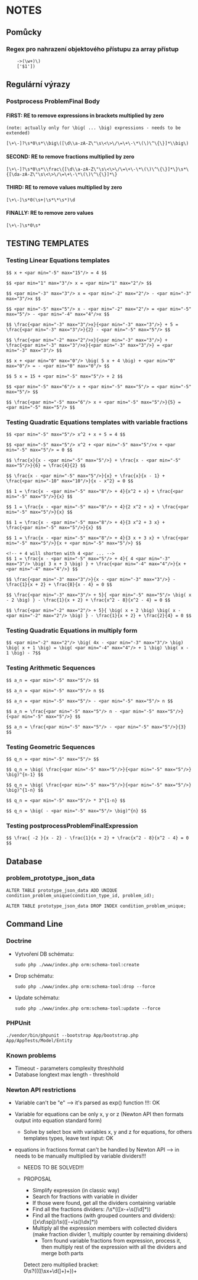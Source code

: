 # NOTES

## Pomůcky

### Regex pro nahrazení objektového přístupu za array přístup

        ->(\w+)\)
        ['$1'])

## Regulární výrazy

### Postprocess ProblemFinal Body

#### FIRST: RE to remove expressions in brackets multiplied by zero

    (note: actually only for \big( ... \big) expressions - needs to be extended)

    [\+\-]?\s*0\s*\\big\([\d\\a-zA-Z\"\s\<\>\/\=\+\-\*\(\)\^\{\}]*\\big\)

#### SECOND: RE to remove fractions multiplied by zero

    [\+\-]?\s*0\s*\\frac\{[\d\\a-zA-Z\"\s\<\>\/\=\+\-\*\(\)\^\{\}]*\}\s*\{[\da-zA-Z\"\s\<\>\/\=\+\-\*\(\)\^\{\}]*\}

#### THIRD: RE to remove values multiplied by zero

    [\+\-]\s*0(\s+|\s*\*\s*)\d

#### FINALLY: RE to remove zero values

    [\+\-]\s*0\s*
    
## TESTING TEMPLATES

### Testing Linear Equations templates

    $$ x + <par min="-5" max="15"/> = 4 $$
    
    $$ <par min="1" max="3"/> x = <par min="1" max="2"/> $$
    
    $$ <par min="-3" max="3"/> x = <par min="-2" max="2"/> - <par min="-3" max="3"/>x $$
    
    $$ <par min="-5" max="5"/> x - <par min="-2" max="2"/> = <par min="-5" max="5"/> - <par min="-4" max="4"/>x $$
    
    $$ \frac{<par min="-3" max="3"/>x}{<par min="-3" max="3"/>} + 5 = \frac{<par min="-3" max="3"/>}{2} - <par min="-5" max="5"/> $$
    
    $$ \frac{<par min="-2" max="2"/>x}{<par min="-3" max="3"/>} + \frac{<par min="-3" max="3"/>x}{<par min="-3" max="3"/>} = <par min="-3" max="3"/> $$
    
    $$ x + <par min="0" max="0"/> \big( 5 x + 4 \big) + <par min="0" max="0"/> = - <par min="0" max="0"/> $$
    
    $$ 5 x = 15 + <par min="-5" max="5"/> + 2 $$
    
    $$ <par min="-5" max="6"/> x + <par min="-5" max="5"/> = <par min="-5" max="5"/> $$
    
    $$ \frac{<par min="-5" max="6"/> x + <par min="-5" max="5"/>}{5} = <par min="-5" max="5"/> $$

### Testing Quadratic Equations templates with variable fractions

    $$ <par min="-5" max="5"/> x^2 + x + 5 = 4 $$
    
    $$ <par min="-5" max="5"/> x^2 + <par min="-5" max="5"/>x + <par min="-5" max="5"/> = 0 $$
    
    $$ \frac{x}{x - <par min="-5" max="5"/>} + \frac{x - <par min="-5" max="5"/>}{6} = \frac{4}{2} $$
    
    $$ \frac{x - <par min="-5" max="5"/>}{x} + \frac{x}{x - 1} + \frac{<par min="-10" max="10"/>}{x - x^2} = 0 $$
    
    $$ 1 = \frac{x - <par min="-5" max="8"/> + 4}{x^2 + x} + \frac{<par min="-5" max="5"/>}{x} $$
    
    $$ 1 = \frac{x - <par min="-5" max="8"/> + 4}{2 x^2 + x} + \frac{<par min="-5" max="5"/>}{x} $$
    
    $$ 1 = \frac{x - <par min="-5" max="8"/> + 4}{3 x^2 + 3 x} + \frac{<par min="-5" max="5"/>}{x} $$
    
    $$ 1 = \frac{x - <par min="-5" max="8"/> + 4}{3 x + 3 x} + \frac{<par min="-5" max="5"/>}{x + <par min="-5" max="5"/>} $$
    
    <!-- + 4 will shorten with 4 <par ... -->
    $$ 1 = \frac{x - <par min="-5" max="5"/> + 4}{ 4 <par min="-3" max="3"/> \big( 3 x + 3 \big) } + \frac{<par min="-4" max="4"/>}{x + <par min="-4" max="4"/>} $$
    
    $$ \frac{<par min="-3" max="3"/>}{x - <par min="-3" max="3"/>} - \frac{1}{x + 2} + \frac{8}{x - 4} = 0 $$
    
    $$ \frac{<par min="-3" max="3"/> + 5}{ <par min="-5" max="5"/> \big( x - 2 \big) } - \frac{1}{x + 2} + \frac{x^2 - 8}{x^2 - 4} = 0 $$
    
    $$ \frac{<par min="-2" max="2"/> + 5}{ \big( x + 2 \big) \big( x - <par min="-2" max="2"/> \big) } - \frac{1}{x + 2} + \frac{2}{4} = 0 $$

### Testing Quadratic Equations in multiply form

    $$ <par min="-2" max="2"/> \big( 4x - <par min="-3" max="3"/> \big) \big( x + 1 \big) = \big( <par min="-4" max="4"/> + 1 \big) \big( x - 1 \big) - 7$$

### Testing Arithmetic Sequences

    $$ a_n = <par min="-5" max="5"/> $$
    
    $$ a_n = <par min="-5" max="5"/> n $$
    
    $$ a_n = <par min="-5" max="5"/> - <par min="-5" max="5"/> n $$
    
    $$ a_n = \frac{<par min="-5" max="5"/> n - <par min="-5" max="5"/>}{<par min="-5" max="5"/>} $$
    
    $$ a_n = \frac{<par min="-5" max="5"/> - <par min="-5" max="5"/>}{3} $$

### Testing Geometric Sequences

    $$ q_n = <par min="-5" max="5"/> $$
    
    $$ q_n = \big( \frac{<par min="-5" max="5"/>}{<par min="-5" max="5"/>} \big)^{n-1} $$
    
    $$ q_n = \big( \frac{<par min="-5" max="5"/>}{<par min="-5" max="5"/>} \big)^{1-n} $$
    
    $$ q_n = <par min="-5" max="5"/> * 3^{1-n} $$
    
    $$ q_n = \big( - <par min="-5" max="5"/> \big)^{n} $$

### Testing postprocessProblemFinalExpression

    $$ \frac{ -2 }{x - 2} - \frac{1}{x + 2} + \frac{x^2 - 8}{x^2 - 4} = 0 $$

## Database

### problem_prototype_json_data

    ALTER TABLE prototype_json_data ADD UNIQUE condition_problem_unique(condition_type_id, problem_id);
    
    ALTER TABLE prototype_json_data DROP INDEX condition_problem_unique;


## Command Line

### Doctrine

-   Vytvoření DB schématu:

        sudo php ./www/index.php orm:schema-tool:create

-   Drop schématu:

        sudo php ./www/index.php orm:schema-tool:drop --force

-   Update schématu:

        sudo php ./www/index.php orm:schema-tool:update --force

### PHPUnit

    ./vendor/bin/phpunit --bootstrap App/bootstrap.php App/AppTests/Model/Entity

### Known problems

-   Timeout - parameters complexity threshhold
-   Database longtext max length - threshhold

### Newton API restrictions

-   Variable can't be "e" --> it's parsed as exp() function !!!: OK
-   Variable for equations can be only x, y or z (Newton API then formats output into equation standard form)
    -   Solve by select box with variables x, y and z for equations, for others templates types, leave text input: OK
    
-   equations in fractions format can't be handled by Newton API --> in needs to be manually multiplied by variable dividers!!!   
    -   NEEDS TO BE SOLVED!!!
    -   PROPOSAL
        -   Simplify expression (in classic way)
        -   Search for fractions with variable in divider
        -   If those were found, get all the dividers containing variable
        -   Find all the fractions dividers: \/\s*(\([x\-\+\s\(\)\d]*\))
        -   Find all the fractions (with grouped counters and dividers): ([x\d\sp]*)\/\s*(\([\-\+\s\(\)\dx]*\))
        -   Multiply all the expression members with collected dividers (make fraction divider 1, multiply counter by remaining dividers)
            -   Torn found variable fractions from expression, process it, then multiply rest of the expression with all the dividers and merge both parts
        
        
        Detect zero multiplied bracket:    
        0\s?(\(([\sx\+\d\(]+\)+))+